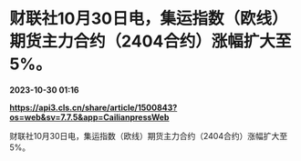 # 财联社10月30日电，集运指数（欧线）期货主力合约（2404合约）涨幅扩大至5%。

**2023-10-30 01:16**

**https://api3.cls.cn/share/article/1500843?os=web&sv=7.7.5&app=CailianpressWeb**

财联社10月30日电，集运指数（欧线）期货主力合约（2404合约）涨幅扩大至5%。